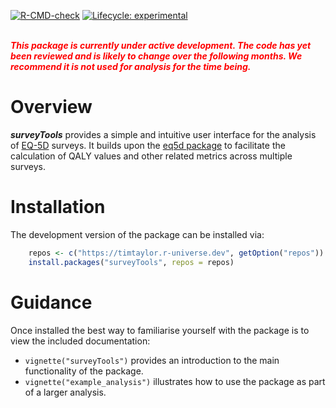 
<!-- README.md is generated from README.Rmd. Please edit that file -->
<!-- badges: start -->

<a href="https://github.com/TimTaylor/surveyTools/actions" class="pkgdown-devel"><img src="https://github.com/TimTaylor/surveyTools/workflows/R-CMD-check/badge.svg" alt="R-CMD-check" /></a>
[![Lifecycle:
experimental](https://img.shields.io/badge/lifecycle-experimental-orange.svg)](https://lifecycle.r-lib.org/articles/stages.html#experimental)
<!-- badges: end -->

<br> <span style="color:red"> ***This package is currently under active
development. The code has yet been reviewed and is likely to change over
the following months. We recommend it is not used for analysis for the
time being.*** </span>

# Overview

***surveyTools*** provides a simple and intuitive user interface for the
analysis of [EQ-5D](https://euroqol.org/eq-5d-instruments) surveys. It
builds upon the [eq5d package](https://cran.r-project.org/package=eq5d)
to facilitate the calculation of QALY values and other related metrics
across multiple surveys.

# Installation

The development version of the package can be installed via:

``` r
    repos <- c("https://timtaylor.r-universe.dev", getOption("repos"))
    install.packages("surveyTools", repos = repos)
```

# Guidance

Once installed the best way to familiarise yourself with the package is
to view the included documentation:

-   `vignette("surveyTools")` provides an introduction to the main
    functionality of the package.
-   `vignette("example_analysis")` illustrates how to use the package as
    part of a larger analysis.
